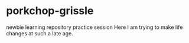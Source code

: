 # porkchop-grissle
newbie learning repository practice session
Here I am trying to make life changes at such a late age.
